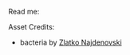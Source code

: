Read me:

Asset Credits:
- bacteria by [Zlatko Najdenovski](https://www.flaticon.com/authors/zlatko-najdenovski)